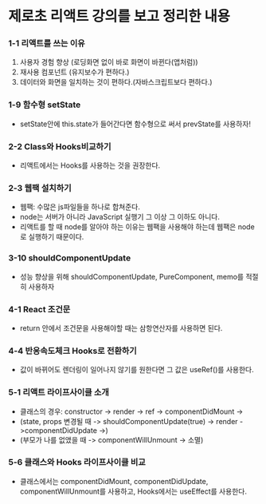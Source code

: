# 제로초 리액트 강의를 보고 정리한 내용

### 1-1 리액트를 쓰는 이유

1. 사용자 경험 향상 (로딩화면 없이 바로 화면이 바뀐다(앱처럼))
2. 재사용 컴포넌트 (유지보수가 편하다.)
3. 데이터와 화면을 일치하는 것이 편하다.(자바스크립트보다 편하다.)

### 1-9 함수형 setState

- setState안에 this.state가 들어간다면 함수형으로 써서 prevState를 사용하자!

### 2-2 Class와 Hooks비교하기

- 리액트에서는 Hooks를 사용하는 것을 권장한다.

### 2-3 웹팩 설치하기

- 웹팩: 수많은 js파일들을 하나로 합쳐준다.
- node는 서버가 아니라 JavaScript 실행기 그 이상 그 이하도 아니다.
- 리액트를 할 때 node를 알아야 하는 이유는 웹팩을 사용해야 하는데 웹팩은 node로 실행하기 때문이다.

### 3-10 shouldComponentUpdate

- 성능 향상을 위해 shouldComponentUpdate, PureComponent, memo를 적절히 사용하자

### 4-1 React 조건문

- return 안에서 조건문을 사용해야할 때는 삼항연산자를 사용하면 된다.

### 4-4 반응속도체크 Hooks로 전환하기

- 값이 바뀌어도 렌더링이 일어나지 않기를 원한다면 그 값은 useRef()를 사용한다.

### 5-1 리액트 라이프사이클 소개

- 클래스의 경우: constructor -> render -> ref -> componentDidMount ->
- (state, props 변경될 때 -> shouldComponentUpdate(true) -> render ->componentDidUpdate ->)
- (부모가 나를 없앴을 때 -> componentWillUnmount -> 소멸)

### 5-6 클래스와 Hooks 라이프사이클 비교

- 클래스에서는 componentDidMount, componentDidUpdate, componentWillUnmount를 사용하고, Hooks에서는 useEffect를 사용한다.
